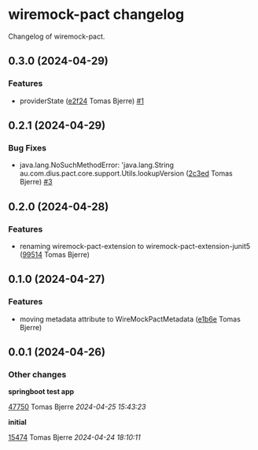 # wiremock-pact changelog

Changelog of wiremock-pact.

## 0.3.0 (2024-04-29)

### Features

-  providerState ([e2f24](https://github.com/tomasbjerre/wiremock-pact/commit/e2f24ef33f38a74) Tomas Bjerre)  [#1](https://github.com/tomasbjerre/wiremock-pact/issues/1)  

## 0.2.1 (2024-04-29)

### Bug Fixes

-  java.lang.NoSuchMethodError: 'java.lang.String au.com.dius.pact.core.support.Utils.lookupVersion ([2c3ed](https://github.com/tomasbjerre/wiremock-pact/commit/2c3ed2200fc3abb) Tomas Bjerre)  [#3](https://github.com/tomasbjerre/wiremock-pact/issues/3)  

## 0.2.0 (2024-04-28)

### Features

-  renaming wiremock-pact-extension to wiremock-pact-extension-junit5 ([99514](https://github.com/tomasbjerre/wiremock-pact/commit/9951479e2a0fabe) Tomas Bjerre)  

## 0.1.0 (2024-04-27)

### Features

-  moving metadata attribute to WireMockPactMetadata ([e1b6e](https://github.com/tomasbjerre/wiremock-pact/commit/e1b6ea8448a7892) Tomas Bjerre)  

## 0.0.1 (2024-04-26)

### Other changes

**springboot test app**


[47750](https://github.com/tomasbjerre/wiremock-pact/commit/47750ca48fcd1f2) Tomas Bjerre *2024-04-25 15:43:23*

**initial**


[15474](https://github.com/tomasbjerre/wiremock-pact/commit/15474cb0205e458) Tomas Bjerre *2024-04-24 18:10:11*


